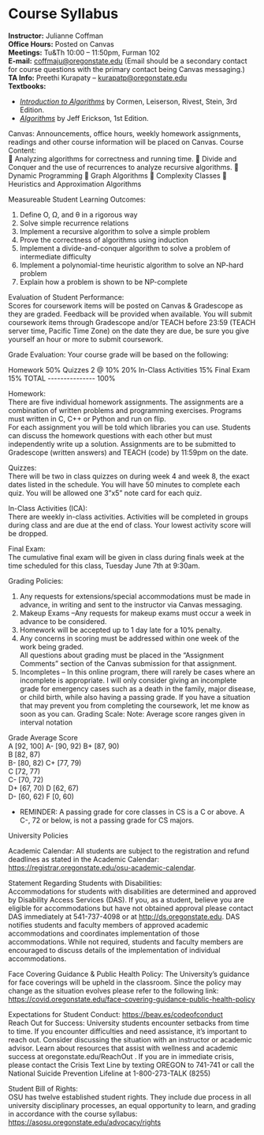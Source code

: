 # Course Syllabus

**Instructor:** Julianne Coffman  
**Office Hours:** Posted on Canvas  
**Meetings:** Tu&Th 10:00 – 11:50pm, Furman 102  
**E-mail:** coffmaju@oregonstate.edu (Email should be a secondary contact for course questions with the primary contact being Canvas messaging.)  
**TA Info:** Preethi Kurapaty – kurapatp@oregonstate.edu  
**Textbooks:**
  - [*Introduction to Algorithms*](https://ebookcentral.proquest.com/lib/osu/detail.action?docID=3339142) by Cormen, Leiserson, Rivest, Stein, 3rd Edition.
  - [*Algorithms*](http://jeffe.cs.illinois.edu/teaching/algorithms/) by Jeff Erickson, 1st Edition.
  
Canvas:    Announcements, office hours, weekly homework assignments, readings and other course 
information will be placed on Canvas. 
Course Content:   
 Analyzing algorithms for correctness and running time. 
 Divide and Conquer and the use of recurrences to analyze recursive algorithms. 
 Dynamic Programming 
 Graph Algorithms 
 Complexity Classes 
 Heuristics and Approximation Algorithms 
 
Measureable Student Learning Outcomes: 
1. Define O, Ω, and θ in a rigorous way 
2. Solve simple recurrence relations 
3. Implement a recursive algorithm to solve a simple problem 
4. Prove the correctness of algorithms using induction 
5. Implement a divide-and-conquer algorithm to solve a problem of intermediate difficulty  
6. Implement a polynomial-time heuristic algorithm to solve an NP-hard problem  
7. Explain how a problem is shown to be NP-complete 
 
 
 
 
Evaluation of Student Performance:  
Scores for coursework items will be posted on Canvas & Gradescope as they are graded. Feedback 
will be provided when available. You will submit coursework items through Gradescope and/or 
TEACH before 23:59 (TEACH server time, Pacific Time Zone) on the date they are due, be sure 
you give yourself an hour or more to submit coursework.  
 
Grade Evaluation: Your course grade will be based on the following: 
 
Homework   50% 
 Quizzes  2 @ 10%    20% 
 In-Class Activities  15% 
  Final Exam   15% 
  TOTAL --------------- 100% 
 
Homework:    
There are five individual homework assignments.  The assignments are a combination of written 
problems and programming exercises.  Programs must written in C, C++ or Python and run on flip.  
For each assignment you will be told which libraries you can use. Students can discuss the 
homework questions with each other but must independently write up a solution.  Assignments are 
to be submitted to Gradescope (written answers) and TEACH (code) by 11:59pm on the date.  
 
Quizzes:    
There will be two in class quizzes on during week 4 and week 8, the exact dates listed in the 
schedule.  You will have 50 minutes to complete each quiz.  You will be allowed one 3”x5” note card 
for each quiz. 
 
In-Class Activities (ICA):    
There are weekly in-class activities.   Activities will be completed in groups during class and are due 
at the end of class.  Your lowest activity score will be dropped. 
  
Final Exam:    
The cumulative final exam will be given in class during finals week at the time scheduled for this 
class, Tuesday June 7th at 9:30am.  
 
Grading Policies:   
 
1) Any requests for extensions/special accommodations must be made in advance, in 
writing and sent to the instructor via Canvas messaging. 
2) Makeup Exams –Any requests for makeup exams must occur a week in advance to be 
considered. 
3) Homework will be accepted up to 1 day late for a 10% penalty. 
4) Any concerns in scoring must be addressed within one week of the work being graded.  
All questions about grading must be placed in the “Assignment Comments” section of 
the Canvas submission for that assignment.   
5) Incompletes – In this online program, there will rarely be cases where an incomplete is 
appropriate. I will only consider giving an incomplete grade for emergency cases such 
as a death in the family, major disease, or child birth, while also having a passing grade. 
If you have a situation that may prevent you from completing the coursework, let me 
know as soon as you can. 
Grading Scale:  Note: Average score ranges given in interval notation  
 
Grade  Average Score  
A  [92, 100] 
A-  [90, 92) 
B+  [87, 90)  
B  [82, 87)  
B-  [80, 82) 
C+  [77, 79)  
C  [72, 77)  
C-  [70,  72)  
D+  [67, 70) 
D  [62, 67)  
D-  [60, 62) 
F  [0, 60)  
 
 
* REMINDER: A passing grade for core classes in CS is a C or above. A C-, 72 or below, is not a 
passing grade for CS majors.  
 
University Policies 
 
Academic Calendar: 
All students are subject to the registration and refund deadlines as stated in the Academic Calendar: 
https://registrar.oregonstate.edu/osu-academic-calendar. 
 
Statement Regarding Students with Disabilities:  
Accommodations for students with disabilities are determined and approved by Disability Access 
Services (DAS). If you, as a student, believe you are eligible for accommodations but have not 
obtained approval please contact DAS immediately at 541-737-4098 or at 
http://ds.oregonstate.edu. DAS notifies students and faculty members of approved academic 
accommodations and coordinates implementation of those accommodations. While not required, 
students and faculty members are encouraged to discuss details of the implementation of individual 
accommodations.  
 
Face Covering Guidance & Public Health Policy: 
The University’s guidance for face coverings will be upheld in the classroom.  Since the policy may change 
as the situation evolves please refer to the following link: 
https://covid.oregonstate.edu/face-covering-guidance-public-health-policy 
 
Expectations for Student Conduct: 
https://beav.es/codeofconduct  
Reach Out for Success: 
University students encounter setbacks from time to time. If you encounter difficulties and need 
assistance, it’s important to reach out. Consider discussing the situation with an instructor or 
academic advisor. Learn about resources that assist with wellness and academic success at 
oregonstate.edu/ReachOut . If you are in immediate crisis, please contact the Crisis Text Line by 
texting OREGON to 741-741 or call the National Suicide Prevention Lifeline at 1-800-273-TALK 
(8255)  
 
Student Bill of Rights:  
OSU has twelve established student rights. They include due process in all university disciplinary 
processes, an equal opportunity to learn, and grading in accordance with the course syllabus: 
https://asosu.oregonstate.edu/advocacy/rights  
